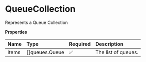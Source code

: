 # QueueCollection

Represents a Queue Collection

**Properties**

| Name  | Type           | Required | Description         |
| :---- | :------------- | :------- | :------------------ |
| Items | []queues.Queue | ✅       | The list of queues. |
